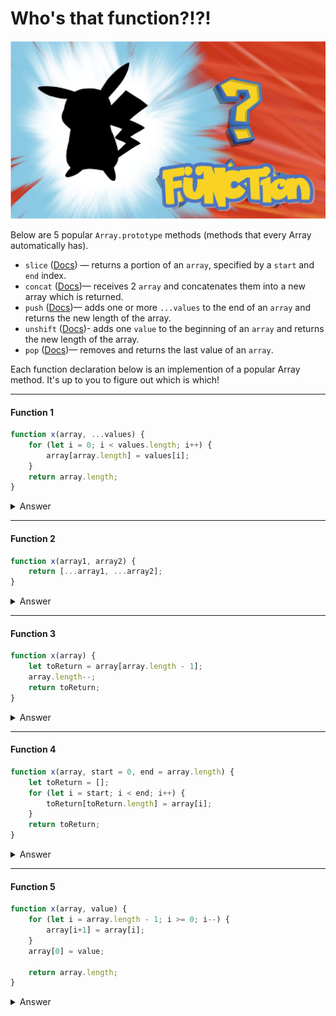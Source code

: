 # Who's that function?!?!

![](assets/whos-that-function.jpg)



Below are 5 popular `Array.prototype` methods (methods that every Array automatically has). 
* `slice` ([Docs](https://developer.mozilla.org/en-US/docs/Web/JavaScript/Reference/Global_Objects/Array/slice)) — returns a portion of an `array`, specified by a `start` and `end` index.
* `concat` ([Docs](https://developer.mozilla.org/en-US/docs/Web/JavaScript/Reference/Global_Objects/Array/concat))— receives 2 `array`  and concatenates them into a new array which is returned.
* `push` ([Docs](https://developer.mozilla.org/en-US/docs/Web/JavaScript/Reference/Global_Objects/Array/push))— adds one or more `...values` to the end of an `array` and returns the new length of the array.
* `unshift` ([Docs](https://developer.mozilla.org/en-US/docs/Web/JavaScript/Reference/Global_Objects/Array/unshift))- adds one `value` to the beginning of an `array` and returns the new length of the array.
* `pop` ([Docs](https://developer.mozilla.org/en-US/docs/Web/JavaScript/Reference/Global_Objects/Array/pop))— removes and returns the last value of an `array`.

Each function declaration below is an implemention of a popular Array method. It's up to you to figure out which is which!

------------------------------------------

#### Function 1

```js
function x(array, ...values) {
    for (let i = 0; i < values.length; i++) {
        array[array.length] = values[i];
    }
    return array.length;
}
```

<details><summary>Answer</summary><br>

It's `Array.prototype.push`! This implementation uses the `...` parameter syntax allowing any number of arguments to be passed after the `array` as an array of `values`. It iterates through the `values`, adding each to the end of `array` before returning the resulting length.

```js
let pets = ['dog', 'cat', 'parrot'];

push(pets, 'cat', 'lizard'); // returns 5

console.log(pets); //> ['dog', 'cat', 'parrot', 'cat', 'lizard']
```

</details>

------------------------------------------

#### Function 2

```js
function x(array1, array2) {
    return [...array1, ...array2];
}
```

<details><summary>Answer</summary><br>

It's `Array.prototype.concat`! This implementation accepts two arrays and uses the `...` spread syntax to spread each array into a new array `[]` which is immediately returned.

```js
const letters = ['a', 'b', 'c'];
const nums = [1,2,3]

const result = concat(letters, nums);

console.log(result); 
//=> logs  ['a', 'b', 'c', 1, 2, 3]
```

</details>

------------------------------------------

#### Function 3

```js
function x(array) {
    let toReturn = array[array.length - 1];
    array.length--;
    return toReturn;
}
```

<details><summary>Answer</summary><br>

It's `Array.prototype.pop`! This implementation first stores the last value of the `array` in the variable `toReturn` which is later returned. It then decrements the length of the `array` which removes the last element (but we still have it in `toReturn`).

```js
let pets = ['dog', 'cat', 'parrot'];
let removed = pop(pets); // 'parrot' 

console.log(pets); // => logs ['dog', 'cat']
```

</details>

------------------------------------------

#### Function 4

```js
function x(array, start = 0, end = array.length) {
    let toReturn = [];
    for (let i = start; i < end; i++) {
        toReturn[toReturn.length] = array[i];
    }
    return toReturn;
}
```

<details><summary>Answer</summary><br>

It's `Array.prototype.slice`! This implementation accepts an `array`, a `start` value, and an `end` value. It uses the default parameter syntax to set `start` to `0` and `end` to the length of the `array`. The implementation first creates an empty array `toReturn` which will later be returned. It then iterates, starting at the `start` index and stopping before the `end` syntax. On each iteration, the value at the current index `i` from the `array` is added to the end of `toReturn`.

```js
const pets = ['dog', 'cat', 'parrot', 'lizard'];

const firstHalf = slice(pets, 0, 2); // ['dog', 'cat']
const secondHalf = slice(pets, 2); // ['parrot', 'lizard]
const petsCopy = slice(pets); // ['dog', 'cat', 'parrot', 'lizard']
```

</details>

------------------------------------------

#### Function 5

```js
function x(array, value) {
    for (let i = array.length - 1; i >= 0; i--) {
        array[i+1] = array[i];
    }
    array[0] = value;

    return array.length;
}
```

<details><summary>Answer</summary><br>

It's `Array.prototype.unshift`! This implementation only allows for one `value` to be added to the beginning of the `array`. It iterates through the `array` starting from the last index in the array. On each iteration, the value at index `i` is assigned to `array`'s next index `i + 1`. After the loop, the value at index `0` will have been assigned (saved) at index `1` and can be safely overwritten by `value`. Then, the length of the `array` is returned.

```js
array = [1,2,3,4,5]
console.log(unshift(array, 'a')) // 6
console.log(array); // ['a', 1, 2, 3, 4, 5]
```

</details>
